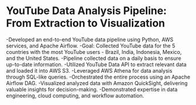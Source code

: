 # YouTube Data Analysis Pipeline: From Extraction to Visualization

-Developed an end-to-end YouTube data pipeline using Python, AWS services, and Apache Airflow.
-Goal: Collected YouTube data for the 5 countries with the most YouTube users - Brazil, India, Indonesia, Mexico, and the United States.
-Pipeline collected data on a daily basis to ensure up-to-date information.
-Utilized YouTube Data API to extract relevant data and loaded it into AWS S3.
-Leveraged AWS Athena for data analysis through SQL-like queries.
-Orchestrated the entire process using an Apache Airflow DAG.
-Visualized analyzed data with Amazon QuickSight, delivering valuable insights for decision-making.
-Demonstrated expertise in data engineering, cloud computing, and workflow automation.
